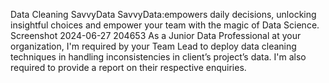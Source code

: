 Data Cleaning SavvyData
SavvyData:empowers daily decisions, unlocking insightful choices and empower your team with the magic of Data Science.
Screenshot 2024-06-27 204653
As a Junior Data Professional at your organization, I'm required by your Team Lead to deploy data cleaning techniques in handling inconsistencies in client’s project’s data. I'm also required to provide a report on their respective enquiries.
